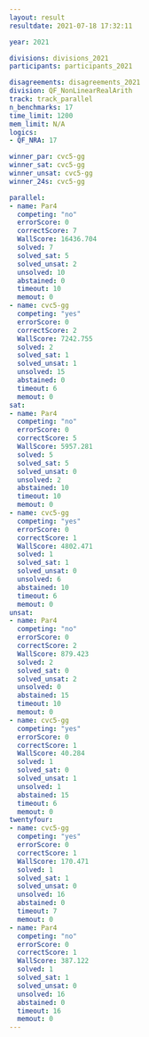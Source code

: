 ```yaml
---
layout: result
resultdate: 2021-07-18 17:32:11

year: 2021

divisions: divisions_2021
participants: participants_2021

disagreements: disagreements_2021
division: QF_NonLinearRealArith
track: track_parallel
n_benchmarks: 17
time_limit: 1200
mem_limit: N/A
logics:
- QF_NRA: 17

winner_par: cvc5-gg
winner_sat: cvc5-gg
winner_unsat: cvc5-gg
winner_24s: cvc5-gg

parallel:
- name: Par4
  competing: "no"
  errorScore: 0
  correctScore: 7
  WallScore: 16436.704
  solved: 7
  solved_sat: 5
  solved_unsat: 2
  unsolved: 10
  abstained: 0
  timeout: 10
  memout: 0
- name: cvc5-gg
  competing: "yes"
  errorScore: 0
  correctScore: 2
  WallScore: 7242.755
  solved: 2
  solved_sat: 1
  solved_unsat: 1
  unsolved: 15
  abstained: 0
  timeout: 6
  memout: 0
sat:
- name: Par4
  competing: "no"
  errorScore: 0
  correctScore: 5
  WallScore: 5957.281
  solved: 5
  solved_sat: 5
  solved_unsat: 0
  unsolved: 2
  abstained: 10
  timeout: 10
  memout: 0
- name: cvc5-gg
  competing: "yes"
  errorScore: 0
  correctScore: 1
  WallScore: 4802.471
  solved: 1
  solved_sat: 1
  solved_unsat: 0
  unsolved: 6
  abstained: 10
  timeout: 6
  memout: 0
unsat:
- name: Par4
  competing: "no"
  errorScore: 0
  correctScore: 2
  WallScore: 879.423
  solved: 2
  solved_sat: 0
  solved_unsat: 2
  unsolved: 0
  abstained: 15
  timeout: 10
  memout: 0
- name: cvc5-gg
  competing: "yes"
  errorScore: 0
  correctScore: 1
  WallScore: 40.284
  solved: 1
  solved_sat: 0
  solved_unsat: 1
  unsolved: 1
  abstained: 15
  timeout: 6
  memout: 0
twentyfour:
- name: cvc5-gg
  competing: "yes"
  errorScore: 0
  correctScore: 1
  WallScore: 170.471
  solved: 1
  solved_sat: 1
  solved_unsat: 0
  unsolved: 16
  abstained: 0
  timeout: 7
  memout: 0
- name: Par4
  competing: "no"
  errorScore: 0
  correctScore: 1
  WallScore: 387.122
  solved: 1
  solved_sat: 1
  solved_unsat: 0
  unsolved: 16
  abstained: 0
  timeout: 16
  memout: 0
---
```

